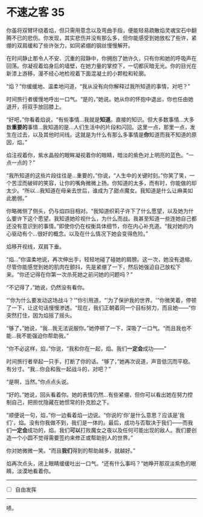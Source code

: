 # 不速之客 35

你虽将双臂环绕着焰，但只需用意念以及弯曲手指，便能轻易疏散焰灵魂宝石中翻腾不已的悲伤。你发现，其实悲伤并没有那么多，但你能感受到她放松了些许，紧绷的双肩缓和了些许张力，如同紧绷的钢丝慢慢解开。

在时间静止那令人不安、沉重的寂静中，你拥抱了她许久，只有你和她的呼吸声在回荡。你凝视着焰身后的墙壁，在她力量的掌控下，一切都灰暗无光。你的目光在新漆上游移，漫不经心地检视着下面混凝土的小颗粒和轮廓。

“焰？”你缓缓地、温柔地问道，“我从没有向你解释过我所知道的事情，对吧？”

时间旅行者缓慢地呼出一口气。“是的，”她说。她从你的怀抱中退出，你也任由她退开，将双手放回膝上。

“好吧，”你看着焰说，“有些事情...我就是**知道**。直接的知识。但大多数事情...大多数**重要的**事情...我知道的是...人们生活中的片段和闪回。这里一点，那里一点，发生在过去，以及其他时间线。这就是为什么有那么多事情是**你**知道而我不知道的原因，焰。”

焰注视着你，紫水晶般的眼眸凝视着你的眼睛，暗淡的紫色对上明亮的蓝色。“一点一点的？”

“我所知道的这些片段往往是...重要的，”你说，“人生中的关键时刻。”你笑了笑，一个苦涩而破碎的笑容，让你的嘴角微微上扬。你知道的太多，而有时，你能做的却太少。“所以...我知道在母亲去世后，谁成为了甜点魔女。我知道是什么让麻美如此脆弱。”

你略微侧了侧头，仍与焰四目相对。“我知道织莉子许下了什么愿望，以及她为什么要许下这个愿望。我知道她珍视什么，为什么而战。我甚至知道一些连她自己都还没有意识到的事情。”即使你仍在权衡具体细节，你在内心补充道。“我对她的内心驱动有个...很好的概念。以及在什么情况下她会变得危险。”

焰移开视线，双肩下垂。

“焰...”你温柔地说，再次伸出手，轻轻地碰了碰她的肩膀。这一次，她没有退缩，尽管你能感觉到她的肌肉在颤抖，先是紧绷了一下，然后她强迫自己放松下来。“你还记得在你第一次杀死她之前问她的问题吗？”

“不记得了，”她说，仍然没有看你。

“'你为什么要发动这场战斗？'”你引用道，“'为了保护我的世界。'”你微笑着，停顿了一下，让这句话慢慢渗透。“现在，我们正朝着同一个目标努力，而且她——”你突然打住，因为焰摇了摇头。

“够了，”她说，“我...我无法说服你。”她停顿了一下，深吸了一口气。“而且我也不能...我不能强迫你帮助我。”

“你不必这样，焰，”你说，“我和你在一起，焰。我们**一定会**成功——”

时间旅行者举起一只手，打断了你的话。“够了，”她再次说道，声音低沉而平稳。有分寸。“我...你会和我一起战斗的，对吧？”

“是啊，当然。”你点点头说。

“好的。”她说，回头看着你。她的表情仍然...有些紧绷，但你可以看出她在努力控制自己，把担忧隐藏在她惯常的扑克脸之下。

“顺便说一句，焰，”你一边看着焰一边说。“你说的'你'是什么意思？应该是'我们'，焰。没有你我做不到，我们是一体的。最后，成功与否取决于我们——而我们**一定会**成功的，焰。我们**可以**打败魔女之夜以及任何可能出现的敌人。我们要创造一个小圆不觉得需要签约来修正或帮助别人的世界。”

你对她微微一笑。“而且**我们**得到的帮助越多，就越好。”

焰再次点头，闭上眼睛缓缓吐出一口气。“还有什么事吗？”她睁开那双淡紫色的眼睛，淡漠地看着你。

---

- [ ] 自由发挥

---

啧。
